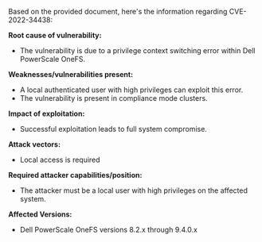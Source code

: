 Based on the provided document, here's the information regarding CVE-2022-34438:

**Root cause of vulnerability:**
- The vulnerability is due to a privilege context switching error within Dell PowerScale OneFS.

**Weaknesses/vulnerabilities present:**
- A local authenticated user with high privileges can exploit this error.
- The vulnerability is present in compliance mode clusters.

**Impact of exploitation:**
- Successful exploitation leads to full system compromise.

**Attack vectors:**
- Local access is required

**Required attacker capabilities/position:**
- The attacker must be a local user with high privileges on the affected system.

**Affected Versions:**
- Dell PowerScale OneFS versions 8.2.x through 9.4.0.x